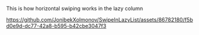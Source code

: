 This is how horizontal swiping works in the lazy column

https://github.com/JonibekXolmonov/SwipeInLazyList/assets/86782180/f5bd0e9d-dc77-42a8-b595-b42cbe3047f3

